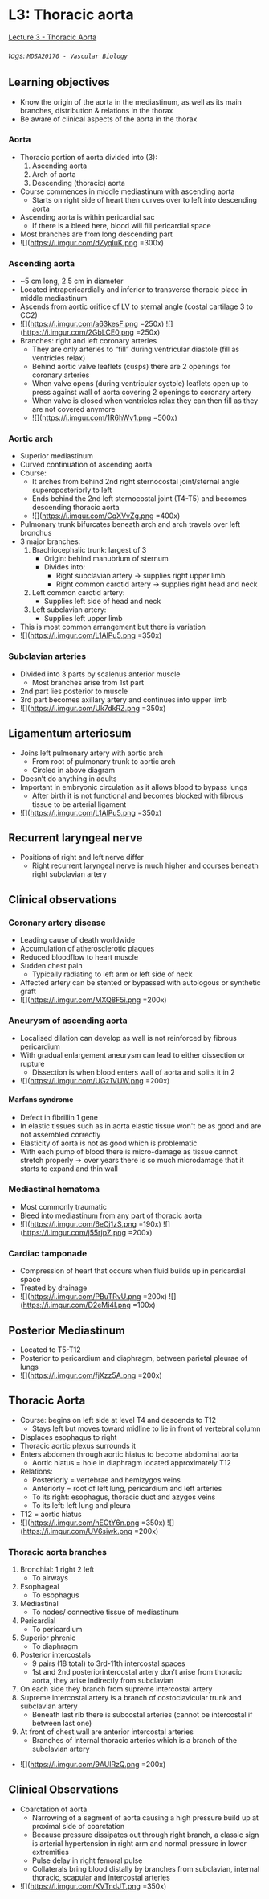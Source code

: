 # L3: Thoracic aorta
[Lecture 3 - Thoracic Aorta](https://brightspace.ucd.ie/d2l/le/content/155445/viewContent/1619100/View)
###### tags: `MDSA20170 - Vascular Biology`

## Learning objectives
- Know the origin of the aorta in the mediastinum, as well as its main branches, distribution & relations in the thorax
- Be aware of clinical aspects of the aorta in the thorax

### Aorta
- Thoracic portion of aorta divided into (3):
    1. Ascending aorta 
    2. Arch of aorta
    3. Descending (thoracic) aorta 
- Course commences in middle mediastinum with ascending aorta 
    - Starts on right side of heart then curves over to left into descending aorta
- Ascending aorta is within pericardial sac
    - If there is a bleed here, blood will fill pericardial space
- Most branches are from long descending part 
- ![](https://i.imgur.com/dZyqIuK.png =300x)

### Ascending aorta 
- ~5 cm long, 2.5 cm in diameter 
- Located intrapericardially and inferior to transverse thoracic place in middle mediastinum 
- Ascends from aortic orifice of LV to sternal angle (costal cartilage 3 to CC2) 
- ![](https://i.imgur.com/a63kesF.png =250x) ![](https://i.imgur.com/2GbLCE0.png =250x)
- Branches: right and left coronary arteries
    - They are only arteries to “fill” during ventricular diastole (fill as ventricles relax)
    - Behind aortic valve leaflets (cusps) there are 2 openings for coronary arteries 
    - When valve opens (during ventricular systole) leaflets open up to press against wall of aorta covering 2 openings to coronary artery 
    - When valve is closed when ventricles relax they can then fill as they are not covered anymore 
    - ![](https://i.imgur.com/1R6hWv1.png =500x)

### Aortic arch
- Superior mediastinum
- Curved continuation of ascending aorta
- Course:
    - It arches from behind 2nd right sternocostal joint/sternal angle superoposteriorly to left
    - Ends behind the 2nd left sternocostal joint (T4-T5) and becomes descending thoracic aorta
    - ![](https://i.imgur.com/CqXVvZg.png =400x)
- Pulmonary trunk bifurcates beneath arch and arch travels over left bronchus
- 3 major branches:
    1. Brachiocephalic trunk: largest of 3 
        - Origin: behind manubrium of sternum
        - Divides into:
            - Right subclavian artery →	supplies right upper limb
            - Right common carotid artery →	supplies right head and neck 
    2. Left common carotid artery:
        - Supplies left side of head and neck
    3. Left subclavian artery:
        - Supplies left upper limb 
- This is most common arrangement but there is variation 
- ![](https://i.imgur.com/L1AlPu5.png =350x)

### Subclavian arteries
- Divided into 3 parts by scalenus anterior muscle
    - Most branches arise from 1st part 
- 2nd part lies posterior to muscle 
- 3rd part becomes axillary artery and continues into upper limb
- ![](https://i.imgur.com/Uk7dkRZ.png =350x)

## Ligamentum arteriosum
- Joins left pulmonary artery with aortic arch
    - From root of pulmonary trunk to aortic arch 
    - Circled in above diagram
- Doesn’t do anything in adults 
- Important in embryonic circulation as it allows blood to bypass lungs
    - After birth it is not functional and becomes blocked with fibrous tissue to be arterial ligament 
- ![](https://i.imgur.com/L1AlPu5.png =350x)

## Recurrent laryngeal nerve 
- Positions of right and left nerve differ  
    - Right recurrent laryngeal nerve is much higher and courses beneath right subclavian artery
    
## Clinical observations 
### Coronary artery disease
- Leading cause of death worldwide
- Accumulation of atherosclerotic plaques
- Reduced bloodflow to heart muscle 
- Sudden chest pain
    - Typically radiating to left arm or left side of neck
- Affected artery can be stented or bypassed with autologous or synthetic graft 
- ![](https://i.imgur.com/MXQ8F5i.png =200x)

### Aneurysm of ascending aorta
- Localised dilation can develop as wall is not reinforced by fibrous pericardium 
- With gradual enlargement aneurysm can lead to either dissection or rupture
    - Dissection is when blood enters wall of aorta and splits it in 2
- ![](https://i.imgur.com/UGz1VUW.png =200x) 

#### Marfans syndrome
- Defect in fibrillin 1 gene 
- In elastic tissues such as in aorta elastic tissue won't be as good and are not assembled correctly
- Elasticity of aorta is not as good which is problematic 
- With each pump of blood there is micro-damage as tissue cannot stretch properly → over years there is so much microdamage that it starts to expand and thin wall 

### Mediastinal hematoma
- Most commonly traumatic
- Bleed into mediastinum from any part of thoracic aorta 
- ![](https://i.imgur.com/6eCj1zS.png =190x) ![](https://i.imgur.com/j55rjpZ.png =200x)

### Cardiac tamponade
- Compression of heart that occurs when fluid builds up in pericardial space
- Treated by drainage 
- ![](https://i.imgur.com/PBuTRvU.png =200x) ![](https://i.imgur.com/D2eMi4I.png =100x)

## Posterior Mediastinum
- Located to T5-T12
- Posterior to pericardium and diaphragm, between parietal pleurae of lungs
- ![](https://i.imgur.com/fjXzz5A.png =200x)

## Thoracic Aorta 
- Course: begins on left side at level T4 and descends to T12 
    - Stays left but moves toward midline to lie in front of vertebral column
- Displaces esophagus to right
- Thoracic aortic plexus surrounds it
- Enters abdomen through aortic hiatus to become abdominal aorta
    - Aortic hiatus = hole in diaphragm located approximately T12
- Relations:
    - Posteriorly = vertebrae and hemizygos veins 
    - Anteriorly = root of left lung, pericardium and left arteries 
    - To its right: esophagus, thoracic duct and azygos veins 
    - To its left: left lung and pleura 
- T12 = aortic hiatus
- ![](https://i.imgur.com/hEOtY6n.png =350x) ![](https://i.imgur.com/UV6siwk.png =200x) 

### Thoracic aorta branches 
1. Bronchial: 1 right 2 left 
    - To airways
2. Esophageal
    - To esophagus 
3. Mediastinal 
    - To nodes/ connective tissue of mediastinum 
4. Pericardial
    - To pericardium 
5. Superior phrenic 
    - To diaphragm 
6. Posterior intercostals
    - 9 pairs (18 total) to 3rd-11th intercostal spaces 
    - 1st and 2nd posteriorintercostal artery don’t arise from thoracic aorta, they arise indirectly from subclavian 
7. On each side they branch from supreme intercostal artery 
8. Supreme intercostal artery is a branch of costoclavicular trunk and subclavian artery 
    - Beneath last rib there is subcostal arteries (cannot be intercostal if between last one) 
9. At front of chest wall are anterior intercostal arteries
    - Branches of internal thoracic arteries which is a branch of the subclavian artery
- ![](https://i.imgur.com/9AUlRzQ.png =200x)

## Clinical Observations 
- Coarctation of aorta
    - Narrowing of a segment of aorta causing a high pressure build up at proximal side of coarctation 
    - Because pressure dissipates out through right branch, a classic sign is arterial hypertension in right arm and normal pressure in lower extremities 
    - Pulse delay in right femoral pulse 
    - Collaterals bring blood distally by branches from subclavian, internal thoracic, scapular and intercostal arteries
- ![](https://i.imgur.com/KVTndJT.png =350x)

